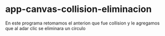 # app-canvas-collision-eliminacion
En este programa retomamos el anterion que fue collision y le agregamos que al adar clic se eliminara un circulo
